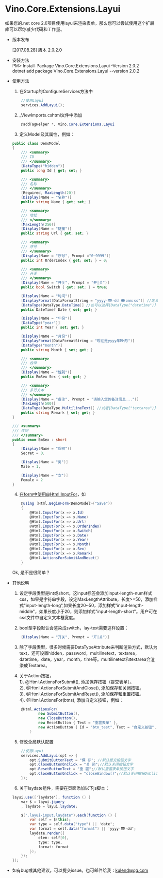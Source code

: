 # Vino.Core.Extensions.Layui

<p>
    如果您的.net core 2.0项目使用layui来渲染表单，那么您可以尝试使用这个扩展库可以帮你减少代码和工作量。
</p>

* 版本发布
    <p>[2017.08.28] 版本 2.0.2.0</p>

* 安装方法
<br/> PM> Install-Package Vino.Core.Extensions.Layui -Version 2.0.2
<br/> dotnet add package Vino.Core.Extensions.Layui --version 2.0.2

* 使用方法
    1. 在Startup的ConfigureServices方法中
    ```c#
        //使用Layui
        services.AddLayui();
    ```

    2. _ViewImports.cshtml文件中添加
    ```c#
        @addTagHelper *, Vino.Core.Extensions.Layui
    ```

    3. 定义Model及其属性，例如：
    ```c#
    public class DemoModel
    {
        /// <summary>
        /// ID
        /// </summary>
        [DataType("hidden")]
        public long Id { get; set; }

        /// <summary>
        /// 名称
        /// </summary>
        [Required, MaxLength(20)]
        [Display(Name = "名称")]
        public string Name { get; set; }

        /// <summary>
        /// 地址
        /// </summary>
        [MaxLength(256)]
        [Display(Name = "链接")]
        public string Url { get; set; }

        /// <summary>
        /// 序号
        /// </summary>
        [Display(Name = "序号", Prompt ="0~9999")]
        public int OrderIndex { get; set; } = 0;

        /// <summary>
        /// 开关
        /// </summary>
        [Display(Name = "开关", Prompt = "开|关")]
        public bool Switch { get; set; } = true;

        [Display(Name = "时间")]
        [DisplayFormat(DataFormatString = "yyyy-MM-dd HH:mm:ss")] //定义显示格式
        [DataType(DataType.DateTime)] //也可以这样[DataType("datetime")]
        public DateTime? Date { set; get; }

        [Display(Name = "年份")]
        [DataType("year")]
        public int Year { set; get; }

        [Display(Name = "月份")]
        [DisplayFormat(DataFormatString = "现在是yyyy年MM月")]
        [DataType("month")]
        public string Month { set; get; }

        /// <summary>
        /// 枚举
        /// </summary>
        [Display(Name = "性别")]
        public EmSex Sex { set; get; }

        /// <summary>
        /// 多行文本
        /// </summary>
        [Display(Name = "备注", Prompt = "请输入您的备注信息...")]
        [MaxLength(500)]
        [DataType(DataType.MultilineText)] //或者[DataType("textarea")]
        public string Remark { set; get; }
    }

    /// <summary>
    /// 性别
    /// </summary>
    public enum EmSex : short
    {
        [Display(Name = "保密")]
        Secret = 0,

        [Display(Name = "男")]
        Male = 1,

        [Display(Name = "女")]
        Female = 2
    }
    ```

    4. 在form中使用@Html.InputFor，如
    ```c#
        @using (Html.BeginForm<DemoModel>("Save"))
        {
            @Html.InputFor(x => x.Id)
            @Html.InputFor(x => x.Name)
            @Html.InputFor(x => x.Url)
            @Html.InputFor(x => x.OrderIndex)
            @Html.InputFor(x => x.Switch)
            @Html.InputFor(x => x.Date)
            @Html.InputFor(x => x.Year)
            @Html.InputFor(x => x.Month)
            @Html.InputFor(x => x.Sex)
            @Html.InputFor(x => x.Remark)
			@Html.ActionsForSubmitAndReset()
        }
    ```
    Ok, 是不是很简单？

* 其他说明
    1. 设定字段类型是int或short，这input标签会添加input-length-num样式css，如果是字符串字段，设定MaxLengthAttribute，长度>=50，添加样式"input-length-long",如果长度20~50，添加样式"input-length-middle"，如果长度小于20，则添加样式"input-length-short"。用户可在css文件中自定义文本框宽度。

    2. bool型字段默认会渲染成switch，lay-text需要这样设置：
    ```c#
        [Display(Name = "开关", Prompt = "开|关")]
    ```

    3. 除了字段类型，很多时候需要DataTypeAttribute来判断渲染方式，默认为text，还可设置hidden，password，multilinetext，textarea，datetime，date，year，month，time等。multilinetext和textarea会渲染成Textarea。


    4. 关于Action按钮，
        <br/> 1). @Html.ActionsForSubmit(), 添加保存按钮（提交表单）。
        <br/> 2). @Html.ActionsForSubmitAndClose(), 添加保存和关闭按钮。
        <br/> 3). @Html.ActionsForSubmitAndReset(), 添加保存和重置按钮。
        <br/> 4). @Html.ActionsFor(btns), 添加自定义按钮，例如：
    ```c#
        @Html.ActionsFor(
                new SubmitButton(),
                new CloseButton(),
                new ResetButton { Text = "重置表单" },
                new ActionButton { Id = "btn_test", Text = "自定义按钮", Css = "btn-test", OnClick = "alert(1);" }
            )
    ``` 

    5. 修改全局默认配置
    ```c#
        //使用Layui
        services.AddLayui(opt => {
            opt.SubmitButtonText = "保 存"; //默认提交按钮文字
            opt.CloseButtonOnClick = "关 闭";//默认关闭按钮文字
            opt.ResetButtonText = "重 置";//默认重置表单按钮文字
            opt.CloseButtonOnClick = "closeWindow()";//默认关闭按钮OnClick事件
        });
    ```

    6. 关于laydate组件，需要在页面添加以下js脚本：
    ```c#
    layui.use(['laydate'], function () {
        var $ = layui.jquery
        , laydate = layui.laydate;

        $(".layui-input.laydate").each(function () {
            var self = $(this);
            var type = self.data("type") || 'date';
            var format = self.data("format") || 'yyyy-MM-dd';
            laydate.render({
                elem: self[0],
                type: type,
                format: format
            });
        });
    });
    ```


* 如有bug或其他建议，可以提交issue。也可邮件给我：kulend@qq.com

